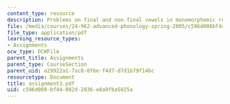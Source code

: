 ```yaml
---
content_type: resource
description: Problems on final and non-final vowels in monomorphemic roots.
file: /media/courses/24-962-advanced-phonology-spring-2005/c596d008bf44082d2036e8a9fba5025a_assignment3.pdf
file_type: application/pdf
learning_resource_types:
- Assignments
ocw_type: OCWFile
parent_title: Assignments
parent_type: CourseSection
parent_uid: a29922a1-7ac8-0f6e-f4d7-d7d1b79f14bc
resourcetype: Document
title: assignment3.pdf
uid: c596d008-bf44-082d-2036-e8a9fba5025a
---
```

